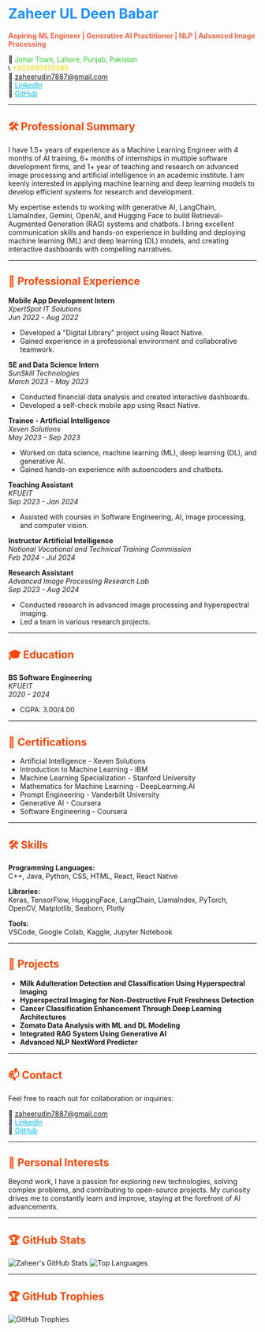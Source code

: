 # <span style="color:#1E90FF">Zaheer UL Deen Babar</span>

**<span style="color:#FF6347">Aspiring ML Engineer | Generative AI Practitioner | NLP | Advanced Image Processing</span>**

📍 <span style="color:#32CD32">Johar Town, Lahore, Punjab, Pakistan</span>  
📞 <span style="color:#FFD700">+923466420585</span>  
📧 <span style="color:#DAA520"><a href="mailto:zaheerudin7887@gmail.com" style="color:#DAA520">zaheerudin7887@gmail.com</a></span>  
🔗 <span style="color:#00BFFF"><a href="https://www.linkedin.com/in/zaheer-ul-deen-650492061" style="color:#00BFFF">LinkedIn</a></span>  
🔗 <span style="color:#00BFFF"><a href="https://github.com/ZaheerUDeen7887" style="color:#00BFFF">GitHub</a></span>

---

## <span style="color:#FF4500">🛠️ Professional Summary</span>

I have 1.5+ years of experience as a Machine Learning Engineer with 4 months of AI training, 6+ months of internships in multiple software development firms, and 1+ year of teaching and research on advanced image processing and artificial intelligence in an academic institute. I am keenly interested in applying machine learning and deep learning models to develop efficient systems for research and development.

My expertise extends to working with generative AI, LangChain, LlamaIndex, Gemini, OpenAI, and Hugging Face to build Retrieval-Augmented Generation (RAG) systems and chatbots. I bring excellent communication skills and hands-on experience in building and deploying machine learning (ML) and deep learning (DL) models, and creating interactive dashboards with compelling narratives.

---

## <span style="color:#FF4500">💼 Professional Experience</span>

**Mobile App Development Intern**  
*XpertSpot IT Solutions*  
*Jun 2022 - Aug 2022*  
- Developed a "Digital Library" project using React Native.
- Gained experience in a professional environment and collaborative teamwork.

**SE and Data Science Intern**  
*SunSkill Technologies*  
*March 2023 - May 2023*  
- Conducted financial data analysis and created interactive dashboards.
- Developed a self-check mobile app using React Native.

**Trainee - Artificial Intelligence**  
*Xeven Solutions*  
*May 2023 - Sep 2023*  
- Worked on data science, machine learning (ML), deep learning (DL), and generative AI.
- Gained hands-on experience with autoencoders and chatbots.

**Teaching Assistant**  
*KFUEIT*  
*Sep 2023 - Jan 2024*  
- Assisted with courses in Software Engineering, AI, image processing, and computer vision.

**Instructor Artificial Intelligence**  
*National Vocational and Technical Training Commission*  
*Feb 2024 - Jul 2024*

**Research Assistant**  
*Advanced Image Processing Research Lab*  
*Sep 2023 - Aug 2024*  
- Conducted research in advanced image processing and hyperspectral imaging.
- Led a team in various research projects.

---

## <span style="color:#FF4500">🎓 Education</span>

**BS Software Engineering**  
*KFUEIT*  
*2020 - 2024*  
- CGPA: 3.00/4.00

---

## <span style="color:#FF4500">📜 Certifications</span>

- Artificial Intelligence - Xeven Solutions
- Introduction to Machine Learning - IBM
- Machine Learning Specialization - Stanford University
- Mathematics for Machine Learning - DeepLearning.AI
- Prompt Engineering - Vanderbilt University
- Generative AI - Coursera
- Software Engineering - Coursera

---

## <span style="color:#FF4500">🛠️ Skills</span>

**Programming Languages:**  
C++, Java, Python, CSS, HTML, React, React Native

**Libraries:**  
Keras, TensorFlow, HuggingFace, LangChain, LlamaIndex, PyTorch, OpenCV, Matplotlib, Seaborn, Plotly

**Tools:**  
VSCode, Google Colab, Kaggle, Jupyter Notebook

---

## <span style="color:#FF4500">🚀 Projects</span>

- **Milk Adulteration Detection and Classification Using Hyperspectral Imaging**
- **Hyperspectral Imaging for Non-Destructive Fruit Freshness Detection**
- **Cancer Classification Enhancement Through Deep Learning Architectures**
- **Zomato Data Analysis with ML and DL Modeling**
- **Integrated RAG System Using Generative AI**
- **Advanced NLP NextWord Predicter**

---

## <span style="color:#FF4500">📫 Contact</span>

Feel free to reach out for collaboration or inquiries:

📧 <span style="color:#DAA520"><a href="mailto:zaheerudin7887@gmail.com" style="color:#DAA520">zaheerudin7887@gmail.com</a></span>  
🔗 <span style="color:#00BFFF"><a href="https://www.linkedin.com/in/zaheer-ul-deen-650492061" style="color:#00BFFF">LinkedIn</a></span>  
🔗 <span style="color:#00BFFF"><a href="https://github.com/ZaheerUDeen7887" style="color:#00BFFF">GitHub</a></span>

---

## <span style="color:#FF4500">🌱 Personal Interests</span>

Beyond work, I have a passion for exploring new technologies, solving complex problems, and contributing to open-source projects. My curiosity drives me to constantly learn and improve, staying at the forefront of AI advancements.

---

## <span style="color:#FF4500">🏆 GitHub Stats</span>

![Zaheer's GitHub Stats](https://github-readme-stats.vercel.app/api?username=ZaheerUDin957&show_icons=true&theme=radical)
![Top Languages](https://github-readme-stats.vercel.app/api/top-langs/?username=ZaheerUDin957&layout=compact&theme=radical)

---

## <span style="color:#FF4500">🏆 GitHub Trophies</span>

![GitHub Trophies](https://github-profile-trophy.vercel.app/?username=ZaheerUDeen7887&theme=onedark&no-frame=true&margin-w=15)
